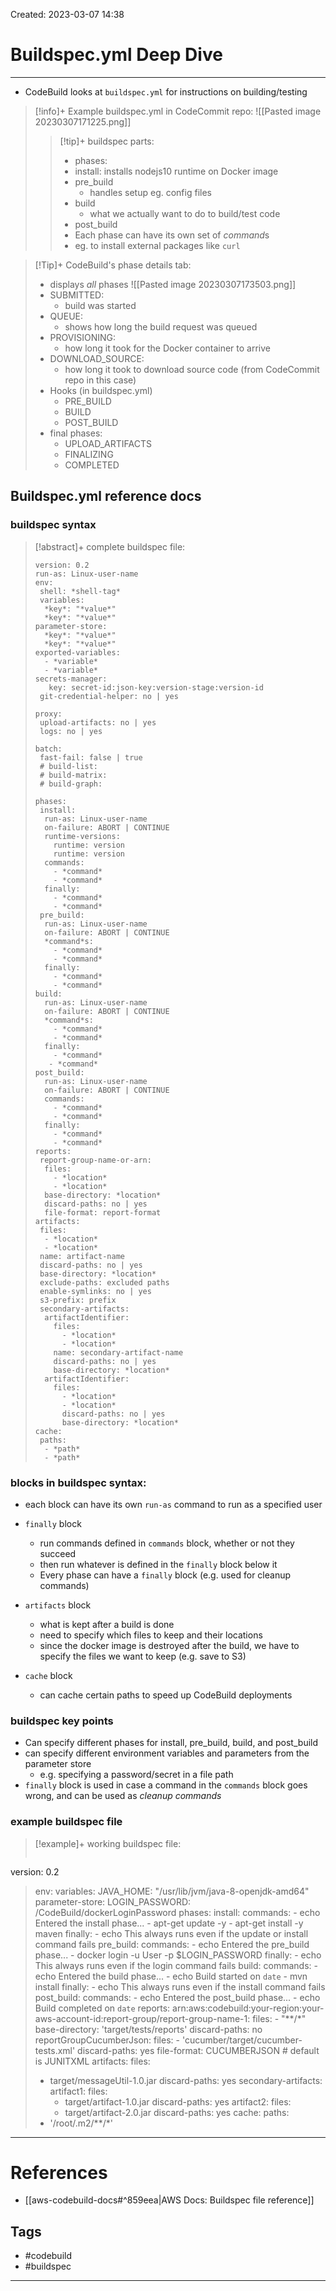 Created: 2023-03-07 14:38
# Buildspec.yml Deep Dive
---
- CodeBuild looks at `buildspec.yml` for instructions on building/testing

>[!info]+ Example buildspec.yml in CodeCommit repo:
>![[Pasted image 20230307171225.png]]
>>[!tip]+ buildspec parts:
>>- phases:
>>	- install: installs nodejs10 runtime on Docker image
>>	- pre_build
>>		- handles setup eg. config files
>>	- build
>>		- what we actually want to do to build/test code
>>	- post_build
>>- Each phase can have its own set of *command*s
>>	- eg. to install external packages like `curl`

>[!Tip]+ CodeBuild's phase details tab:
>- displays *all* phases 
>![[Pasted image 20230307173503.png]]
>- SUBMITTED: 
>	- build was started
>- QUEUE: 
>	- shows how long the build request was queued
>- PROVISIONING: 
>	- how long it took for the Docker container to arrive
>- DOWNLOAD_SOURCE: 
>	- how long it took to download source code (from CodeCommit repo in this case)
>- Hooks (in buildspec.yml)
>	- PRE_BUILD
>	- BUILD
>	- POST_BUILD
>- final phases:
>	- UPLOAD_ARTIFACTS
>	- FINALIZING
>	- COMPLETED

## Buildspec.yml reference docs

### buildspec syntax
>[!abstract]+ complete buildspec file:
>```
>version: 0.2
>run-as: Linux-user-name
>env:
>  shell: *shell-tag*
>  variables:
>	*key*: "*value*"
>	*key*: "*value*"
  >parameter-store:
>	*key*: "*value*"
>	*key*: "*value*"
  >exported-variables:
>	- *variable*
>	- *variable*
  >secrets-manager:
>    key: secret-id:json-key:version-stage:version-id
>  git-credential-helper: no | yes
  >
>proxy:
>  upload-artifacts: no | yes
>  logs: no | yes
  >
>batch:
>  fast-fail: false | true
>  # build-list:
>  # build-matrix:
>  # build-graph:
  >
>phases:
>  install:
>	run-as: Linux-user-name
>	on-failure: ABORT | CONTINUE
>	runtime-versions:
>	  runtime: version
>	  runtime: version
>	commands:
>	  - *command*
>	  - *command*
>	finally:
>	  - *command*
>	  - *command*
>  pre_build:
>	run-as: Linux-user-name
>	on-failure: ABORT | CONTINUE
>	*command*s:
>	  - *command*
>	  - *command*
>	finally:
>	  - *command*
>	  - *command*
  >build:
>	run-as: Linux-user-name
>	on-failure: ABORT | CONTINUE
>	*command*s:
>	  - *command*
>	  - *command*
>	finally:
>	  - *command*
> 	 - *command*
  >post_build:
>	run-as: Linux-user-name
>	on-failure: ABORT | CONTINUE
>	commands:
>	  - *command*
>	  - *command*
>	finally:
>	  - *command*
>	  - *command*
>reports:
>  report-group-name-or-arn:
>	files:
>	  - *location*
>	  - *location*
>	base-directory: *location*
>	discard-paths: no | yes
>	file-format: report-format
>artifacts:
>  files:
>	- *location*
>	- *location*
>  name: artifact-name
>  discard-paths: no | yes
>  base-directory: *location*
>  exclude-paths: excluded paths
>  enable-symlinks: no | yes
>  s3-prefix: prefix
>  secondary-artifacts:
>	artifactIdentifier:
>	  files:
>		- *location*
>		- *location*
>	  name: secondary-artifact-name
>	  discard-paths: no | yes
>	  base-directory: *location*
>	artifactIdentifier:
>	  files:
>		- *location*
>		- *location*
>		discard-paths: no | yes
>		base-directory: *location*
>cache:
>  paths:
>	- *path*
>	- *path*

### blocks in buildspec syntax:
- each block can have its own `run-as` command to run as a specified user

- `finally` block
	- run commands defined in `commands` block, whether or not they succeed
	- then run whatever is defined in the `finally` block below it
	- Every phase can have a `finally` block (e.g. used for cleanup commands)
	
- `artifacts` block
	- what is kept after a build is done
	- need to specify which files to keep and their locations
	- since the docker image is destroyed after the build, we have to specify the files we want to keep (e.g. save to S3)
	
- `cache` block
	- can cache certain paths to speed up CodeBuild deployments

### buildspec key points
- Can specify different phases for install, pre_build, build, and post_build
- can specify different environment variables and parameters from the parameter store
	- e.g. specifying a password/secret in a file path 
- `finally` block is used in case a command in the `commands` block goes wrong, and can be used as *cleanup commands*

### example buildspec file
>[!example]+ working buildspec file:
>```
version: 0.2
>env:
>  variables:
>    JAVA_HOME: "/usr/lib/jvm/java-8-openjdk-amd64"
>  parameter-store:
>    LOGIN_PASSWORD: /CodeBuild/dockerLoginPassword
>phases:
>  install:
>    commands:
>      - echo Entered the install phase...
>      - apt-get update -y
>      - apt-get install -y maven
>    finally:
>      - echo This always runs even if the update or install command fails 
>  pre_build:
>    commands:
>      - echo Entered the pre_build phase...
>      - docker login -u User -p $LOGIN_PASSWORD
>    finally:
>      - echo This always runs even if the login command fails 
>  build:
>    commands:
>      - echo Entered the build phase...
>      - echo Build started on `date`
>      - mvn install
>    finally:
>      - echo This always runs even if the install command fails
>  post_build:
>    commands:
>      - echo Entered the post_build phase...
>      - echo Build completed on `date`
>reports:
>  arn:aws:codebuild:your-region:your-aws-account-id:report-group/report-group-name-1:
>    files:
>      - "**/*"
>    base-directory: 'target/tests/reports'
>    discard-paths: no
>  reportGroupCucumberJson:
>    files:
>      - 'cucumber/target/cucumber-tests.xml'
>    discard-paths: yes
>    file-format: CUCUMBERJSON # default is JUNITXML
>artifacts:
>  files:
>    - target/messageUtil-1.0.jar
>  discard-paths: yes
>  secondary-artifacts:
>    artifact1:
>      files:
>        - target/artifact-1.0.jar
>      discard-paths: yes
>    artifact2:
>      files:
>        - target/artifact-2.0.jar
>      discard-paths: yes
>cache:
>  paths:
>    - '/root/.m2/**/*'



---
# References
- [[aws-codebuild-docs#^859eea|AWS Docs: Buildspec file reference]]

## Tags
- #codebuild 
- #buildspec
---